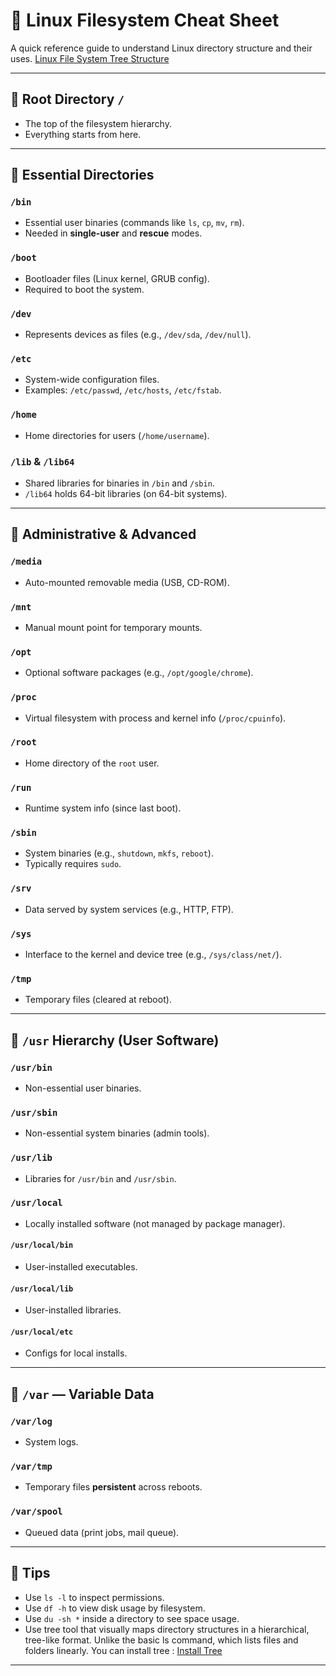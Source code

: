 # 🐧 Linux Filesystem Cheat Sheet

A quick reference guide to understand Linux directory structure and their uses.
[Linux File System Tree Structure](https://www.linuxfoundation.org/hubfs/Imported_Blog_Media/standard-unix-filesystem-hierarchy-1500x826.png)

---

## 📁 Root Directory `/`
- The top of the filesystem hierarchy.
- Everything starts from here.

---

## 📂 Essential Directories

### `/bin`
- Essential user binaries (commands like `ls`, `cp`, `mv`, `rm`).
- Needed in **single-user** and **rescue** modes.

### `/boot`
- Bootloader files (Linux kernel, GRUB config).
- Required to boot the system.

### `/dev`
- Represents devices as files (e.g., `/dev/sda`, `/dev/null`).

### `/etc`
- System-wide configuration files.
- Examples: `/etc/passwd`, `/etc/hosts`, `/etc/fstab`.

### `/home`
- Home directories for users (`/home/username`).

### `/lib` & `/lib64`
- Shared libraries for binaries in `/bin` and `/sbin`.
- `/lib64` holds 64-bit libraries (on 64-bit systems).

---

## 📂 Administrative & Advanced

### `/media`
- Auto-mounted removable media (USB, CD-ROM).

### `/mnt`
- Manual mount point for temporary mounts.

### `/opt`
- Optional software packages (e.g., `/opt/google/chrome`).

### `/proc`
- Virtual filesystem with process and kernel info (`/proc/cpuinfo`).

### `/root`
- Home directory of the `root` user.

### `/run`
- Runtime system info (since last boot).

### `/sbin`
- System binaries (e.g., `shutdown`, `mkfs`, `reboot`).
- Typically requires `sudo`.

### `/srv`
- Data served by system services (e.g., HTTP, FTP).

### `/sys`
- Interface to the kernel and device tree (e.g., `/sys/class/net/`).

### `/tmp`
- Temporary files (cleared at reboot).

---

## 📂 `/usr` Hierarchy (User Software)

### `/usr/bin`
- Non-essential user binaries.

### `/usr/sbin`
- Non-essential system binaries (admin tools).

### `/usr/lib`
- Libraries for `/usr/bin` and `/usr/sbin`.

### `/usr/local`
- Locally installed software (not managed by package manager).

#### `/usr/local/bin`
- User-installed executables.

#### `/usr/local/lib`
- User-installed libraries.

#### `/usr/local/etc`
- Configs for local installs.

---

## 📂 `/var` — Variable Data

### `/var/log`
- System logs.

### `/var/tmp`
- Temporary files **persistent** across reboots.

### `/var/spool`
- Queued data (print jobs, mail queue).

---

## 🧠 Tips

- Use `ls -l` to inspect permissions.
- Use `df -h` to view disk usage by filesystem.
- Use `du -sh *` inside a directory to see space usage.
- Use tree tool that visually maps directory structures in a hierarchical, tree-like format. Unlike the basic ls command, which lists files and folders linearly. You can install tree : [Install Tree](https://www.linuxfoundation.org/hubfs/Imported_Blog_Media/standard-unix-filesystem-hierarchy-1500x826.png)
---
